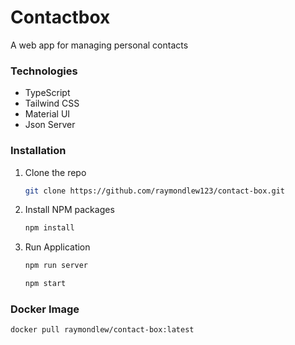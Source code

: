 # Contactbox

A web app for managing personal contacts

### Technologies

- TypeScript
- Tailwind CSS
- Material UI
- Json Server

### Installation

1. Clone the repo
   ```sh
   git clone https://github.com/raymondlew123/contact-box.git
   
2. Install NPM packages
   ```sh
   npm install
   
3. Run Application
   ```sh
   npm run server
   
   npm start
   
### Docker Image
```sh
docker pull raymondlew/contact-box:latest

